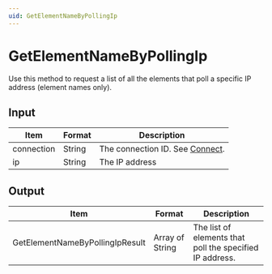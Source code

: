 ```yaml
---
uid: GetElementNameByPollingIp
---
```


# GetElementNameByPollingIp

Use this method to request a list of all the elements that poll a specific IP address (element names only).

## Input

| Item       | Format | Description                                   |
|------------|--------|-----------------------------------------------|
| connection | String | The connection ID. See [Connect](xref:Connect). |
| ip         | String | The IP address                                |

## Output

| Item                             | Format          | Description                                              |
|----------------------------------|-----------------|----------------------------------------------------------|
| GetElementNameByPollingIpResult | Array of String | The list of elements that poll the specified IP address. |
